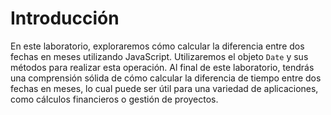 # Introducción

En este laboratorio, exploraremos cómo calcular la diferencia entre dos fechas en meses utilizando JavaScript. Utilizaremos el objeto `Date` y sus métodos para realizar esta operación. Al final de este laboratorio, tendrás una comprensión sólida de cómo calcular la diferencia de tiempo entre dos fechas en meses, lo cual puede ser útil para una variedad de aplicaciones, como cálculos financieros o gestión de proyectos.
